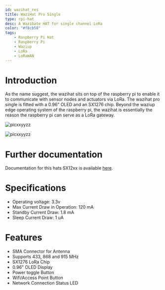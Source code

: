 ```yaml
---
id: wazihat_res
title: WaziHat Pro Single
type: rpi-hat
desc: A WaziGate HAT for single channel LoRa
color: "#f8cb58"
tags:
    - Raspberry Pi Hat
    - Raspberry Pi
    - Waziup
    - LoRa
    - LoRaWAN
---
```


# Introduction

As the name suggest, the wazihat sits on top of the raspberry pi to enable it to communicate with sensor nodes and actuators via LoRa. The wazihat pro single is fitted with a 0.96" OLED and an SX1276 chip. Beyond the waziup edge operating system of the raspberry pi, the wazihat is essentially the reason the raspberry pi can serve as a LoRa gateway.

![picxxyyzz](img/pic1.png)

![picxxyyzz](img/pic2.png)

# Further documentation

Documentation for this hats SX12xx is available [here](https://cdn-shop.adafruit.com/product-files/3179/sx1276_77_78_79.pdf).

# Specifications

- Operating voltage:  3.3v
- Max Current Draw in Operation: 120 mA
- Standby Current Draw: 1.8 mA
- Sleep Current Draw: 1 uA

# Features

- SMA Connector for Antenna
- Supports 433, 868 and 915 MHz
- SX1276 LoRa Chip
- 0.96" OLED Display
- Power toggle Button
- Wifi/Access Point Button
- Network Connection Status LED
